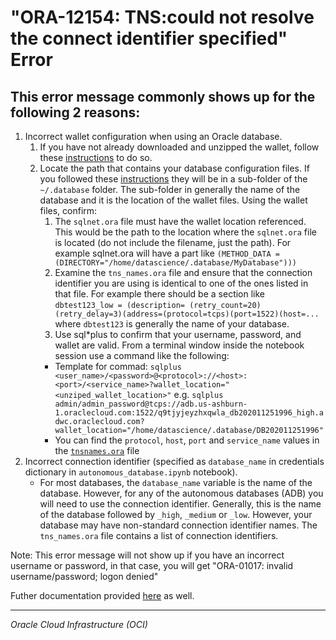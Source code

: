 # "ORA-12154: TNS:could not resolve the connect identifier specified" Error

## This error message commonly shows up for the following 2 reasons:
1. Incorrect wallet configuration when using an Oracle database.
   1. If you have not already downloaded and unzipped the wallet, follow these [instructions](https://github.com/oracle/oci-data-science-ai-samples/blob/master/environment_examples/database/autonomous_database.ipynb) to do so.
   2. Locate the path that contains your database configuration files. If you followed these [instructions](https://github.com/oracle/oci-data-science-ai-samples/blob/master/environment_examples/database/autonomous_database.ipynb) they will be in a sub-folder of the `~/.database` folder. The sub-folder in generally the name of the database and it is the location of the wallet files. Using the wallet files, confirm:
      1. The `sqlnet.ora` file must have the wallet location referenced.  This would be the path to the location where the `sqlnet.ora` file is located (do not include the filename, just the path).
      For example sqlnet.ora will have a part like `(METHOD_DATA = (DIRECTORY="/home/datascience/.database/MyDatabase")))`
      2. Examine the `tns_names.ora` file and ensure that the connection identifier you are using is identical to one of the ones listed in that file.
      For example there should be a section like `dbtest123_low = (description= (retry_count=20)(retry_delay=3)(address=(protocol=tcps)(port=1522)(host=...` where `dbtest123` is generally the name of your database.
       3. Use sql*plus to confirm that your username, password, and wallet are valid. From a terminal window inside the notebook session use a command like the following:
       - Template for commad:
       `sqlplus <user_name>/<password>@<protocol>://<host>:<port>/<service_name>?wallet_location="<unziped_wallet_location>"`
        e.g. `sqlplus admin/admin_password@tcps://adb.us-ashburn-1.oraclecloud.com:1522/q9tjyjeyzhxqwla_db202011251996_high.adwc.oraclecloud.com?wallet_location="/home/datascience/.database/DB202011251996"`
        - You can find the `protocol`, `host`, `port` and `service_name` values in the  [`tnsnames.ora`](https://docs.oracle.com/cd/B28359_01/network.111/b28317/tnsnames.htm#NETRF007) file
2. Incorrect connection identifier (specified as `database_name` in credentials dictionary in `autonomous_database.ipynb` notebook).
   - For most databases, the `database_name` variable is the name of the database. However, for any of the autonomous databases (ADB) you will need to use the connection identifier. Generally, this is the name of the database followed by `_high`, `_medium` or `_low`. However, your database may have non-standard connection identifier names. The `tns_names.ora` file contains a list of connection identifiers.

Note: This error message will not show up if you have an incorrect username or password, in that case, you will get "ORA-01017: invalid username/password; logon denied"

Futher documentation provided [here](https://docs.oracle.com/en-us/iaas/tools/ads-sdk/latest/user_guide/configuration/configuration.html?highlight=autonomous%20database#setup-for-adb) as well.

___

*Oracle Cloud Infrastructure (OCI)*
